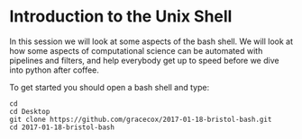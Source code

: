 # Introduction to the Unix Shell

In this session we will look at some aspects
of the bash shell. We will look at how some
aspects of computational science can be 
automated with pipelines and filters, and help everybody
get up to speed before we dive into python after coffee.

To get started you should open a bash shell
and type:

```
cd
cd Desktop
git clone https://github.com/gracecox/2017-01-18-bristol-bash.git
cd 2017-01-18-bristol-bash
